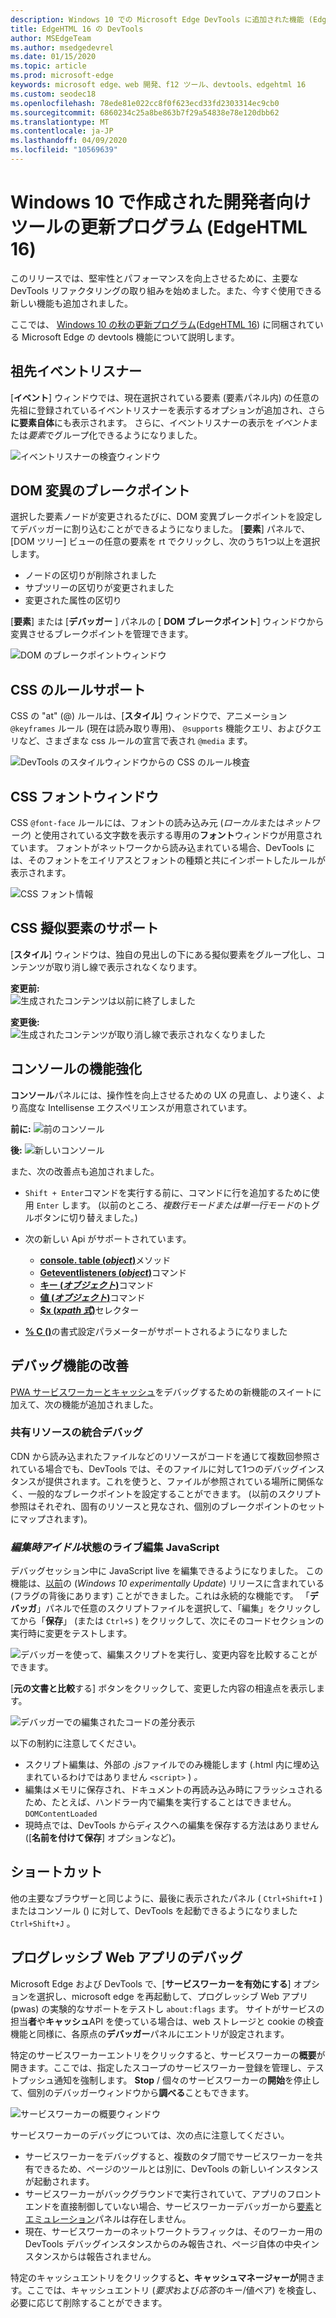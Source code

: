 ```yaml
---
description: Windows 10 での Microsoft Edge DevTools に追加された機能 (EdgeHTML 16)
title: EdgeHTML 16 の DevTools
author: MSEdgeTeam
ms.author: msedgedevrel
ms.date: 01/15/2020
ms.topic: article
ms.prod: microsoft-edge
keywords: microsoft edge、web 開発、f12 ツール、devtools、edgehtml 16
ms.custom: seodec18
ms.openlocfilehash: 78ede81e022cc8f0f623ecd33fd2303314ec9cb0
ms.sourcegitcommit: 6860234c25a8be863b7f29a54838e78e120dbb62
ms.translationtype: MT
ms.contentlocale: ja-JP
ms.lasthandoff: 04/09/2020
ms.locfileid: "10569639"
---
```

# Windows 10 で作成された開発者向けツールの更新プログラム (EdgeHTML 16)

このリリースでは、堅牢性とパフォーマンスを向上させるために、主要な DevTools リファクタリングの取り組みを始めました。また、今すぐ使用できる新しい機能も追加されました。 

ここでは、 [Windows 10 の秋の更新プログラム](/windows/uwp/whats-new/windows-10-build-16299)([EdgeHTML 16](https://aka.ms/devguide_edgehtml_16)) に同梱されている Microsoft Edge の devtools 機能について説明します。

## 祖先イベントリスナー 

[**イベント**] ウィンドウでは、現在選択されている要素 (要素パネル内) の任意の先祖に登録されているイベントリスナーを表示するオプションが追加され、さら**に要素自体**にも表示されます。 さらに、イベントリスナーの表示を*イベント*または*要素*でグループ化できるようになりました。 

![イベントリスナーの検査ウィンドウ](../media/elements_ancestor_events.png)

## DOM 変異のブレークポイント

選択した要素ノードが変更されるたびに、DOM 変異ブレークポイントを設定してデバッガーに割り込むことができるようになりました。 [**要素**] パネルで、[DOM ツリー] ビューの任意の要素を rt でクリックし、次のうち1つ以上を選択します。

 - ノードの区切りが削除されました
 - サブツリーの区切りが変更されました
 - 変更された属性の区切り

[**要素**] または [**デバッガー** ] パネルの [ **DOM ブレークポイント**] ウィンドウから変異させるブレークポイントを管理できます。

![DOM のブレークポイントウィンドウ](../media/elements_dom_breakpoints.png)

## CSS のルールサポート

CSS の "at" (@) ルールは、[**スタイル**] ウィンドウで、アニメーション `@keyframes` ルール (現在は読み取り専用)、 `@supports` 機能クエリ、およびクエリなど、さまざまな css ルールの宣言で表され `@media` ます。

![DevTools のスタイルウィンドウからの CSS のルール検査](../media/elements_at_rules.png)

## CSS フォントウィンドウ

CSS `@font-face` ルールには、フォントの読み込み元 (*ローカル*または*ネットワーク*) と使用されている文字数を表示する専用の**フォント**ウィンドウが用意されています。 フォントがネットワークから読み込まれている場合、DevTools には、そのフォントをエイリアスとフォントの種類と共にインポートしたルールが表示されます。

![CSS フォント情報](../media/elements_fonts.png)

## CSS 擬似要素のサポート

[**スタイル**] ウィンドウは、独自の見出しの下にある擬似要素をグループ化し、コンテンツが取り消し線で表示されなくなります。

**変更前:**
<br>
![生成されたコンテンツは以前に終了しました](../media/gc_before.png)

**変更後:**
<br>
![生成されたコンテンツが取り消し線で表示されなくなりました](../media/gc_after.png)

## コンソールの機能強化

**コンソール**パネルには、操作性を向上させるための UX の見直し、より速く、より高度な Intellisense エクスペリエンスが用意されています。

**前に:** 
![前のコンソール](../media/console_old.png)

**後:** 
![新しいコンソール](../media/console_new.png)

また、次の改善点も追加されました。

 -  `Shift + Enter`コマンドを実行する前に、コマンドに行を追加するために使用 `Enter` します。 (以前のところ、*複数行モードまたは単一行モード*のトグルボタンに切り替えました。)

 - 次の新しい Api がサポートされています。
    - [**console. table (***object***)**](../console/console-api.md#organizing-log-output)メソッド
    - [**Geteventlisteners (***object***)**](../console/command-line.md#event-listeners)コマンド
    - [**キー (***オブジェクト***)**](../console/command-line.md#object-inspection)コマンド
    - [**値 (***オブジェクト***)**](../console/command-line.md#object-inspection)コマンド
    - [**$x (***xpath 式***)**](../console/command-line.md#dom-selectors)セレクター

 - [**% C ()**](../console/console-api.md#logging-custom-messages)の書式設定パラメーターがサポートされるようになりました

## デバッグ機能の改善

[PWA サービスワーカーとキャッシュ](#progressive-web-app-debugging)をデバッグするための新機能のスイートに加えて、次の機能が追加されました。

### 共有リソースの統合デバッグ

CDN から読み込まれたファイルなどのリソースがコードを通じて複数回参照されている場合でも、DevTools では、そのファイルに対して1つのデバッグインスタンスが提供されます。これを使うと、ファイルが参照されている場所に関係なく、一般的なブレークポイントを設定することができます。 (以前のスクリプト参照はそれぞれ、固有のリソースと見なされ、個別のブレークポイントのセットにマップされます)。

### *編集時アイドル*状態のライブ編集 JavaScript

デバッグセッション中に JavaScript live を編集できるようになりました。 この機能は、[以前](https://blogs.windows.com/buildingapps/2017/04/05/windows-10-creators-update-creators-update-sdk-released/#MMhK2OdcrR12Vi6u.97)の (*Windows 10 experimentally Update*) リリースに含まれている (フラグの背後にあります) ことができました。これは永続的な機能です。 「**デバッガ**」パネルで任意のスクリプトファイルを選択して、「編集」をクリックしてから「**保存**」 (または `Ctrl+S` ) をクリックして、次にそのコードセクションの実行時に変更をテストします。 

![デバッガーを使って、編集スクリプトを実行し、変更内容を比較することができます。](../media/debugger_edit_buttons.png) 

[**元の文書と比較**する] ボタンをクリックして、変更した内容の相違点を表示します。

![デバッガーでの編集されたコードの差分表示](../media/debugger_edit_code.png) 

以下の制約に注意してください。

- スクリプト編集は、外部の *.js*ファイルでのみ機能します (.html 内に埋め込まれているわけではありません `<script>` ) *。*
- 編集はメモリに保存され、ドキュメントの再読み込み時にフラッシュされるため、たとえば、ハンドラー内で編集を実行することはできません。 `DOMContentLoaded`
- 現時点では、DevTools からディスクへの編集を保存する方法はありません ([**名前を付けて保存**] オプションなど)。

## ショートカット

他の主要なブラウザーと同じように、最後に表示されたパネル ( `Ctrl+Shift+I` ) またはコンソール () に対して、DevTools を起動できるようになりました `Ctrl+Shift+J` 。

## プログレッシブ Web アプリのデバッグ

Microsoft Edge および DevTools で、[**サービスワーカーを有効にする**] オプションを選択し、microsoft edge を再起動して、プログレッシブ Web アプリ (pwas) の実験的なサポートをテストし `about:flags` ます。 サイトがサービスの担当**者**や**キャッシュ**API を使っている場合は、web ストレージと cookie の検査機能と同様に、各原点の**デバッガー**パネルにエントリが設定されます。

特定のサービスワーカーエントリをクリックすると、サービスワーカーの**概要**が開きます。ここでは、指定したスコープのサービスワーカー登録を管理し、テストプッシュ通知を強制します。 **Stop** / 個々のサービスワーカーの**開始**を停止して、個別のデバッガーウィンドウから**調べる**こともできます。

![サービスワーカーの概要ウィンドウ](../media/debugger_sw_overview.png)

サービスワーカーのデバッグについては、次の点に注意してください。

 - サービスワーカーをデバッグすると、複数のタブ間でサービスワーカーを共有できるため、ページのツールとは別に、DevTools の新しいインスタンスが起動されます。 
 - サービスワーカーがバックグラウンドで実行されていて、アプリのフロントエンドを直接制御していない場合、サービスワーカーデバッガーから[要素](../elements.md)と[エミュレーション](../emulation.md)パネルは存在しません。
 - 現在、サービスワーカーのネットワークトラフィックは、そのワーカー用の DevTools デバッグインスタンスからのみ報告され、ページ自体の中央インスタンスからは報告されません。

特定のキャッシュエントリをクリックする**と、キャッシュマネージャーが**開きます。ここでは、キャッシュエントリ (*要求*および*応答*のキー/値ペア) を検査し、必要に応じて削除することができます。